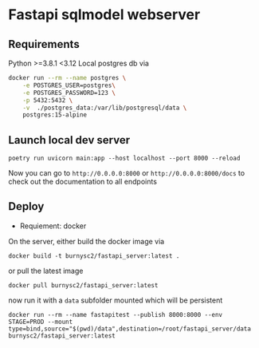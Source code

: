 # Fastapi sqlmodel webserver

## Requirements

Python >=3.8.1 <3.12
Local postgres db via
```sh
docker run --rm --name postgres \
    -e POSTGRES_USER=postgres\
    -e POSTGRES_PASSWORD=123 \
    -p 5432:5432 \
    -v  ./postgres_data:/var/lib/postgresql/data \
    postgres:15-alpine
```

## Launch local dev server

```
poetry run uvicorn main:app --host localhost --port 8000 --reload
```
Now you can go to `http://0.0.0.0:8000` or `http://0.0.0.0:8000/docs` to check out the documentation to all endpoints


## Deploy
- Requiement: docker

On the server, either build the docker image via

```
docker build -t burnysc2/fastapi_server:latest .
```

or pull the latest image

```
docker pull burnysc2/fastapi_server:latest
```

now run it with a `data` subfolder mounted which will be persistent

```
docker run --rm --name fastapitest --publish 8000:8000 --env STAGE=PROD --mount type=bind,source="$(pwd)/data",destination=/root/fastapi_server/data burnysc2/fastapi_server:latest
```

